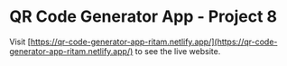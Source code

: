 # QR Code Generator App - Project 8

Visit [https://qr-code-generator-app-ritam.netlify.app/](https://qr-code-generator-app-ritam.netlify.app/) to see the live website.